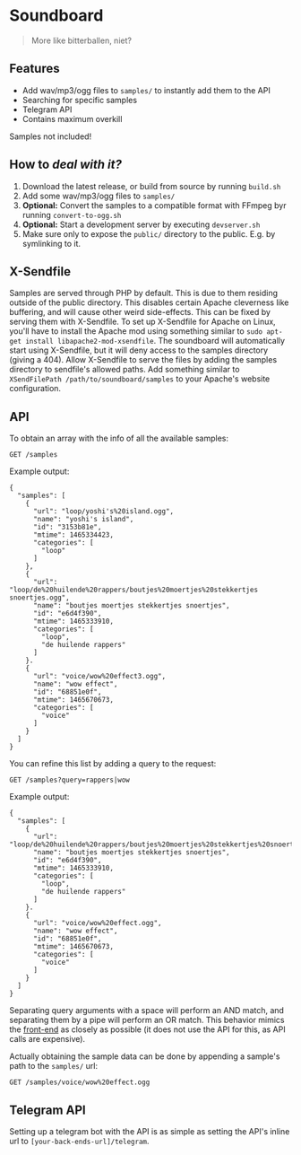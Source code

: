 # Soundboard
> More like bitterballen, niet?

## Features
- Add wav/mp3/ogg files to `samples/` to instantly add them to the API
- Searching for specific samples
- Telegram API
- Contains maximum overkill

Samples not included!

## How to _deal with it?_
1. Download the latest release, or build from source by running `build.sh`
2. Add some wav/mp3/ogg files to `samples/`
3. __Optional:__ Convert the samples to a compatible format with FFmpeg byr running `convert-to-ogg.sh`
4. __Optional:__ Start a development server by executing `devserver.sh`
5. Make sure only to expose the `public/` directory to the public. E.g. by symlinking to it.

## X-Sendfile
Samples are served through PHP by default. This is due to them residing outside of the public directory. This disables certain Apache cleverness like buffering, and will cause other weird side-effects. This can be fixed by serving them with X-Sendfile. To set up X-Sendfile for Apache on Linux, you'll have to install the Apache mod using something similar to `sudo apt-get install libapache2-mod-xsendfile`. The soundboard will automatically start using X-Sendfile, but it will deny access to the samples directory (giving a 404). Allow X-Sendfile to serve the files by adding the samples directory to sendfile's allowed paths. Add something similar to `XSendFilePath /path/to/soundboard/samples` to your Apache's website configuration.

## API
To obtain an array with the info of all the available samples:

```
GET /samples
```

Example output:

```
{
  "samples": [
    {
      "url": "loop/yoshi's%20island.ogg",
      "name": "yoshi's island",
      "id": "3153b81e",
      "mtime": 1465334423,
      "categories": [
        "loop"
      ]
    },
    {
      "url": "loop/de%20huilende%20rappers/boutjes%20moertjes%20stekkertjes snoertjes.ogg",
      "name": "boutjes moertjes stekkertjes snoertjes",
      "id": "e6d4f390",
      "mtime": 1465333910,
      "categories": [
        "loop",
        "de huilende rappers"
      ]
    }.
    {
      "url": "voice/wow%20effect3.ogg",
      "name": "wow effect",
      "id": "68851e0f",
      "mtime": 1465670673,
      "categories": [
        "voice"
      ]
    }
  ]
}
```

You can refine this list by adding a query to the request:

```
GET /samples?query=rappers|wow
```

Example output:

```
{
  "samples": [
    {
      "url": "loop/de%20huilende%20rappers/boutjes%20moertjes%20stekkertjes%20snoertjes.ogg",
      "name": "boutjes moertjes stekkertjes snoertjes",
      "id": "e6d4f390",
      "mtime": 1465333910,
      "categories": [
        "loop",
        "de huilende rappers"
      ]
    }.
    {
      "url": "voice/wow%20effect.ogg",
      "name": "wow effect",
      "id": "68851e0f",
      "mtime": 1465670673,
      "categories": [
        "voice"
      ]
    }
  ]
}
```

Separating query arguments with a space will perform an AND match, and separating them by a pipe will perform an OR match. This behavior mimics the [front-end](https://github.com/team-thyme/soundboard-front-end) as closely as possible (it does not use the API for this, as API calls are expensive).

Actually obtaining the sample data can be done by appending a sample's path to the `samples/` url:

```
GET /samples/voice/wow%20effect.ogg
```

## Telegram API
Setting up a telegram bot with the API is as simple as setting the API's inline url to `[your-back-ends-url]/telegram`.
